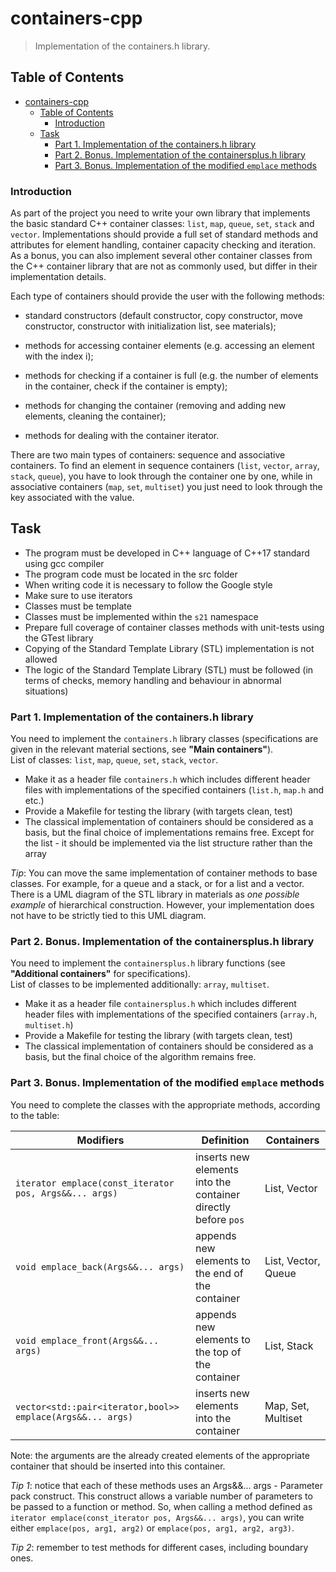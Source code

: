 # containers-cpp

> Implementation of the containers.h library.

## Table of Contents

- [containers-cpp](#containers-cpp)
  - [Table of Contents](#table-of-contents)
    - [Introduction](#introduction)
  - [Task](#task)
    - [Part 1. Implementation of the containers.h library](#part-1-implementation-of-the-containersh-library)
    - [Part 2. Bonus. Implementation of the containersplus.h library](#part-2-bonus-implementation-of-the-containersplush-library)
    - [Part 3. Bonus. Implementation of the modified `emplace` methods](#part-3-bonus-implementation-of-the-modified-emplace-methods)

### Introduction

As part of the project you need to write your own library that implements the basic standard C++ container classes: `list`, `map`, `queue`, `set`, `stack` and `vector`. Implementations should provide a full set of standard methods and attributes for element handling, container capacity checking and iteration. As a bonus, you can also implement several other container classes from the C++ container library that are not as commonly used, but differ in their implementation details.

Each type of containers should provide the user with the following methods:

- standard constructors (default constructor, copy constructor, move constructor, constructor with initialization list, see materials);

- methods for accessing container elements (e.g. accessing an element with the index i);

- methods for checking if a container is full (e.g. the number of elements in the container, check if the container is empty);

- methods for changing the container (removing and adding new elements, cleaning the container);

- methods for dealing with the container iterator.

There are two main types of containers: sequence and associative containers. To find an element in sequence containers (`list`, `vector`, `array`, `stack`, `queue`), you have to look through the container one by one, while in associative containers (`map`, `set`, `multiset`) you just need to look through the key associated with the value.

## Task

- The program must be developed in C++ language of C++17 standard using gcc compiler
- The program code must be located in the src folder
- When writing code it is necessary to follow the Google style
- Make sure to use iterators
- Classes must be template
- Classes must be implemented within the `s21` namespace
- Prepare full coverage of container classes methods with unit-tests using the GTest library
- Copying of the Standard Template Library (STL) implementation is not allowed
- The logic of the Standard Template Library (STL) must be followed (in terms of checks, memory handling and behaviour in abnormal situations)

### Part 1. Implementation of the containers.h library

You need to implement the `containers.h` library classes (specifications are given in the relevant material sections, see **"Main containers"**). \
List of classes: `list`, `map`, `queue`, `set`, `stack`, `vector`.

- Make it as a header file `containers.h` which includes different header files with implementations of the specified containers (`list.h`, `map.h` and etc.)
- Provide a Makefile for testing the library (with targets clean, test)
- The classical implementation of containers should be considered as a basis, but the final choice of implementations remains free. Except for the list - it should be implemented via the list structure rather than the array

*Tip*: You can move the same implementation of container methods to base classes. For example, for a queue and a stack, or for a list and a vector. There is a UML diagram of the STL library in materials as *one possible example* of hierarchical construction. However, your implementation does not have to be strictly tied to this UML diagram.

### Part 2. Bonus. Implementation of the containersplus.h library

You need to implement the `containersplus.h` library functions (see **"Additional containers"** for specifications). \
List of classes to be implemented additionally: `array`, `multiset`.

- Make it as a header file `containersplus.h` which includes different header files with implementations of the specified containers (`array.h`, `multiset.h`)
- Provide a Makefile for testing the library (with targets clean, test)
- The classical implementation of containers should be considered as a basis, but the final choice of the algorithm remains free.

### Part 3. Bonus. Implementation of the modified `emplace` methods

You need to complete the classes with the appropriate methods, according to the table:

| Modifiers                                                  | Definition                                                    | Containers          |
| ---------------------------------------------------------- | ------------------------------------------------------------- | ------------------- |
| `iterator emplace(const_iterator pos, Args&&... args)`     | inserts new elements into the container directly before `pos` | List, Vector        |
| `void emplace_back(Args&&... args)`                        | appends new elements to the end of the container              | List, Vector, Queue |
| `void emplace_front(Args&&... args)`                       | appends new elements to the top of the container              | List, Stack         |
| `vector<std::pair<iterator,bool>> emplace(Args&&... args)` | inserts new elements into the container                       | Map, Set, Multiset  |

Note: the arguments are the already created elements of the appropriate container that should be inserted into this container.

*Tip 1*: notice that each of these methods uses an Args&&... args - Parameter pack construct. This construct allows a variable number of parameters to be passed to a function or method. So, when calling a method defined as `iterator emplace(const_iterator pos, Args&&... args)`, you can write either `emplace(pos, arg1, arg2)` or `emplace(pos, arg1, arg2, arg3)`.

*Tip 2*: remember to test methods for different cases, including boundary ones.
